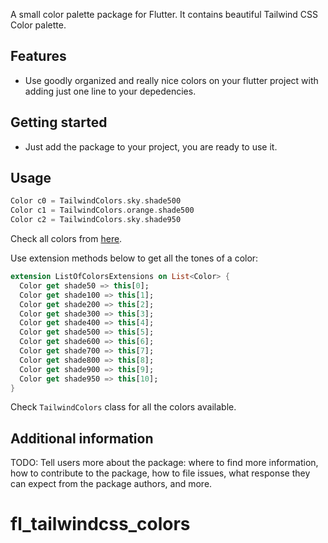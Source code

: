 <!--
This README describes the package. If you publish this package to pub.dev,
this README's contents appear on the landing page for your package.

For information about how to write a good package README, see the guide for
[writing package pages](https://dart.dev/guides/libraries/writing-package-pages).

For general information about developing packages, see the Dart guide for
[creating packages](https://dart.dev/guides/libraries/create-library-packages)
and the Flutter guide for
[developing packages and plugins](https://flutter.dev/developing-packages).
-->

A small color palette package for Flutter. It contains beautiful Tailwind CSS Color palette.

## Features

- Use goodly organized and really nice colors on your flutter project with adding just one line to your depedencies.

## Getting started

- Just add the package to your project, you are ready to use it.

## Usage



```dart
Color c0 = TailwindColors.sky.shade500
Color c1 = TailwindColors.orange.shade500
Color c2 = TailwindColors.sky.shade950
```
Check all colors from [here](https://tailwindcss.com/docs/customizing-colors). <br />

Use extension methods below to get all the tones of a color:

```dart
extension ListOfColorsExtensions on List<Color> {
  Color get shade50 => this[0];
  Color get shade100 => this[1];
  Color get shade200 => this[2];
  Color get shade300 => this[3];
  Color get shade400 => this[4];
  Color get shade500 => this[5];
  Color get shade600 => this[6];
  Color get shade700 => this[7];
  Color get shade800 => this[8];
  Color get shade900 => this[9];
  Color get shade950 => this[10];
}
```

Check `TailwindColors` class for all the colors available.

## Additional information

TODO: Tell users more about the package: where to find more information, how to
contribute to the package, how to file issues, what response they can expect
from the package authors, and more.
# fl_tailwindcss_colors
